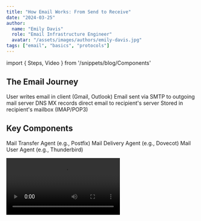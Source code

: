 ```yaml
---
title: "How Email Works: From Send to Receive"
date: "2024-03-25"
author: 
  name: "Emily Davis"
  role: "Email Infrastructure Engineer"
  avatar: "/assets/images/authors/emily-davis.jpg"
tags: ["email", "basics", "protocols"]
---
```


import { Steps, Video } from '/snippets/blog/Components'

## The Email Journey

<Steps>
  <Step title="1. Composition">
    User writes email in client (Gmail, Outlook)
  </Step>
  
  <Step title="2. Submission">
    Email sent via SMTP to outgoing mail server
  </Step>

  <Step title="3. Routing">
    DNS MX records direct email to recipient's server
  </Step>

  <Step title="4. Delivery">
    Stored in recipient's mailbox (IMAP/POP3)
  </Step>
</Steps>

## Key Components

<CardGroup cols={3}>
  <Card icon="server" title="MTA">
    Mail Transfer Agent (e.g., Postfix)
  </Card>
  
  <Card icon="inbox" title="MDA">
    Mail Delivery Agent (e.g., Dovecot)
  </Card>

  <Card icon="user" title="MUA">
    Mail User Agent (e.g., Thunderbird)
  </Card>
</CardGroup>

<Video 
  src="/assets/videos/email-flow.mp4" 
  title="Email Transmission Process" />



